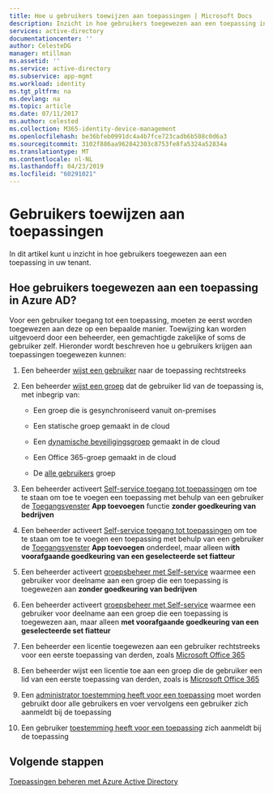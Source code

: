 ```yaml
---
title: Hoe u gebruikers toewijzen aan toepassingen | Microsoft Docs
description: Inzicht in hoe gebruikers toegewezen aan een toepassing in uw tenant
services: active-directory
documentationcenter: ''
author: CelesteDG
manager: mtillman
ms.assetid: ''
ms.service: active-directory
ms.subservice: app-mgmt
ms.workload: identity
ms.tgt_pltfrm: na
ms.devlang: na
ms.topic: article
ms.date: 07/11/2017
ms.author: celested
ms.collection: M365-identity-device-management
ms.openlocfilehash: be36bfeb0991dc4a4b7fce723cadb6b508c0d6a3
ms.sourcegitcommit: 3102f886aa962842303c8753fe8fa5324a52834a
ms.translationtype: MT
ms.contentlocale: nl-NL
ms.lasthandoff: 04/23/2019
ms.locfileid: "60291021"
---
```

# <a name="how-to-assign-users-to-applications"></a>Gebruikers toewijzen aan toepassingen

In dit artikel kunt u inzicht in hoe gebruikers toegewezen aan een toepassing in uw tenant.

## <a name="how-do-users-get-assigned-to-an-application-in-azure-ad"></a>Hoe gebruikers toegewezen aan een toepassing in Azure AD?

Voor een gebruiker toegang tot een toepassing, moeten ze eerst worden toegewezen aan deze op een bepaalde manier. Toewijzing kan worden uitgevoerd door een beheerder, een gemachtigde zakelijke of soms de gebruiker zelf. Hieronder wordt beschreven hoe u gebruikers krijgen aan toepassingen toegewezen kunnen:

1.  Een beheerder [wijst een gebruiker](https://docs.microsoft.com/azure/active-directory/active-directory-coreapps-assign-user-azure-portal) naar de toepassing rechtstreeks

2.  Een beheerder [wijst een groep](https://docs.microsoft.com/azure/active-directory/active-directory-coreapps-assign-user-azure-portal) dat de gebruiker lid van de toepassing is, met inbegrip van:

    * Een groep die is gesynchroniseerd vanuit on-premises

    * Een statische groep gemaakt in de cloud

    * Een [dynamische beveiligingsgroep](https://docs.microsoft.com/azure/active-directory/active-directory-groups-dynamic-membership-azure-portal) gemaakt in de cloud

    * Een Office 365-groep gemaakt in de cloud

    * De [alle gebruikers](https://docs.microsoft.com/azure/active-directory/active-directory-accessmanagement-dedicated-groups) groep

3.  Een beheerder activeert [Self-service toegang tot toepassingen](https://docs.microsoft.com/azure/active-directory/active-directory-self-service-application-access) om toe te staan om toe te voegen een toepassing met behulp van een gebruiker de [Toegangsvenster](https://docs.microsoft.com/azure/active-directory/active-directory-saas-access-panel-introduction) **App toevoegen** functie **zonder goedkeuring van bedrijven**

4.  Een beheerder activeert [Self-service toegang tot toepassingen](https://docs.microsoft.com/azure/active-directory/active-directory-self-service-application-access) om toe te staan om toe te voegen een toepassing met behulp van een gebruiker de [Toegangsvenster](https://docs.microsoft.com/azure/active-directory/active-directory-saas-access-panel-introduction) **App toevoegen** onderdeel, maar alleen w**ith voorafgaande goedkeuring van een geselecteerde set fiatteur**

5.  Een beheerder activeert [groepsbeheer met Self-service](https://docs.microsoft.com/azure/active-directory/active-directory-accessmanagement-self-service-group-management) waarmee een gebruiker voor deelname aan een groep die een toepassing is toegewezen aan **zonder goedkeuring van bedrijven**

6.  Een beheerder activeert [groepsbeheer met Self-service](https://docs.microsoft.com/azure/active-directory/active-directory-accessmanagement-self-service-group-management) waarmee een gebruiker voor deelname aan een groep die een toepassing is toegewezen aan, maar alleen **met voorafgaande goedkeuring van een geselecteerde set fiatteur**

7.  Een beheerder een licentie toegewezen aan een gebruiker rechtstreeks voor een eerste toepassing van derden, zoals [Microsoft Office 365](https://products.office.com/)

8.  Een beheerder wijst een licentie toe aan een groep die de gebruiker een lid van een eerste toepassing van derden, zoals is [Microsoft Office 365](https://products.office.com/)

9.  Een [administrator toestemming heeft voor een toepassing](https://docs.microsoft.com/azure/active-directory/develop/active-directory-devhowto-multi-tenant-overview) moet worden gebruikt door alle gebruikers en voer vervolgens een gebruiker zich aanmeldt bij de toepassing

10. Een gebruiker [toestemming heeft voor een toepassing](https://docs.microsoft.com/azure/active-directory/develop/active-directory-devhowto-multi-tenant-overview) zich aanmeldt bij de toepassing

## <a name="next-steps"></a>Volgende stappen
[Toepassingen beheren met Azure Active Directory](what-is-application-management.md)
